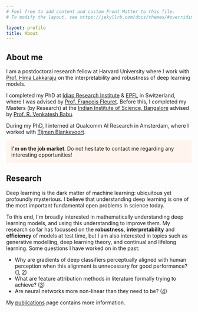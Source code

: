 ```yaml
---
# Feel free to add content and custom Front Matter to this file.
# To modify the layout, see https://jekyllrb.com/docs/themes/#overriding-theme-defaults

layout: profile
title: About
---
```


## About me

I am a postdoctoral research fellow at Harvard University where I work with [Prof. Hima Lakkaraju](https://himalakkaraju.github.io/) on the interpretability and robustness of deep learning models. 

I completed my PhD at [Idiap Research Institute](http://www.idiap.ch/en) & [EPFL](http://epfl.ch/) in Switzerland, where I was advised by [Prof. François Fleuret](https://www.idiap.ch/~fleuret/). Before this, I completed my Masters (by Research) at the [Indian Institute of Science, Bangalore](http://www.iisc.ac.in/) advised by [Prof. R. Venkatesh Babu](http://cds.iisc.ac.in/faculty/venky/).

During my PhD, I interned at Qualcomm AI Research in Amsterdam, where I worked with [Tijmen Blankevoort](https://www.linkedin.com/in/tijmen-blankevoort-a5633a24/).

<p style="border-width:2px; border-style:none; background-color:seashell; padding: 1em;">
<b>I'm on the job market</b>. Do not hesitate to contact me regarding any interesting opportunities!
</p>

## Research

Deep learning is the dark matter of machine learning: ubiquitous yet profoundly mysterious. I believe that understanding deep learning is one of the most important fundamental open problems in science today.

To this end, I'm broadly interested in mathematically understanding deep learning models, and using this understanding to improve them. My research so far has focussed on the **robustness**, **interpretability** and **efficiency** of models at test time, but I am also interested in topics such as generative modelling, deep learning theory, and continual and lifelong learning. Some questions I have worked on in the past:
- Why are gradients of deep classifiers perceptually aligned with human perception when this alignment is unnecessary for good performance? ([1](https://openreview.net/forum?id=dYeAHXnpWJ4), [2](https://arxiv.org/abs/2305.19101))  
- What are feature attribution methods in literature formally trying to achieve? ([3](https://arxiv.org/abs/2206.01254))
- Are neural networks more non-linear than they need to be? ([4](https://arxiv.org/abs/2206.07144)) 

My <a href="/publications.html">publications</a> page contains more information.

[//]: # (**Research interests**: interpretability, robustness, model efficiency, generative modelling, theory of deep learning, continual and lifelong learning)


